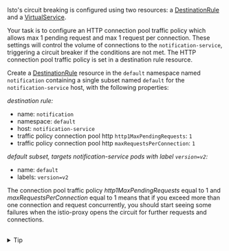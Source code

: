 Isto's circuit breaking is configured using two resources: 
a [DestinationRule](https://istio.io/latest/docs/reference/config/networking/destination-rule/) 
and a [VirtualService](https://istio.io/latest/docs/reference/config/networking/virtual-service/).


Your task is to configure an HTTP connection pool traffic policy which allows 
max 1 pending request and max 1 request per connection.
These settings will control the volume of connections to the `notification-service`, triggering
a circuit breaker if the conditions are not met. 
The HTTP connection pool traffic policy is set in a destination rule resource.


Create a [DestinationRule](https://istio.io/latest/docs/reference/config/networking/destination-rule/)
resource in the `default` namespace named `notification` containing a single subset named `default` 
for the `notification-service` host, with the following properties:

*destination rule:*
* name: `notification`
* namespace: `default`
* host: `notification-service`
* traffic policy connection pool http `http1MaxPendingRequests`: `1`
* traffic policy connection pool http `maxRequestsPerConnection`: `1`

*default subset, targets notification-service pods with label `version=v2`:*
* name: `default`
* labels: `version=v2`

The connection pool traffic policy *http1MaxPendingRequests* equal to 1 and *maxRequestsPerConnection* equal to 1 
means that if you exceed more than one connection and request concurrently, 
you should start seeing some failures when the istio-proxy opens the circuit for 
further requests and connections.

<br>
<details><summary>Tip</summary>

```plain
apiVersion: networking.istio.io/v1beta1
kind: DestinationRule
metadata:
 name: notification
spec:
  host: // TODO
  trafficPolicy:
    connectionPool:
      http:
        http1MaxPendingRequests: // TODO
        maxRequestsPerConnection: // TODO
  subsets:
  - name: default
    labels:
      version: v2
```{{copy}}
</details>

<br>
<details><summary>Solution</summary>

```plain
apiVersion: networking.istio.io/v1beta1
kind: DestinationRule
metadata:
 name: notification
spec:
  host: notification-service
  trafficPolicy:
    connectionPool:
      http:
        http1MaxPendingRequests: 1
        maxRequestsPerConnection: 1
  subsets:
  - name: default
    labels:
      version: v2
```{{copy}}
</details>